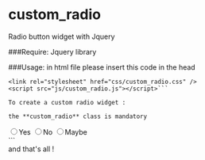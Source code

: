 # custom_radio
Radio button widget with Jquery

###Require:
Jquery library


###Usage:
in html file please insert this code in the head

```
<link rel="stylesheet" href="css/custom_radio.css" />
<script src="js/custom_radio.js"></script>```

To create a custom radio widget :

the **custom_radio** class is mandatory
```
<div class="custom_radio">
	<input type="radio" name="choice" value="yes" /><label>Yes</label>
	<input type="radio" name="choice" value="no" /><label>No</label>
	<input type="radio" name="choice" value="maybe" /><label>Maybe</label>
</div>```

<br />
and that's all !


